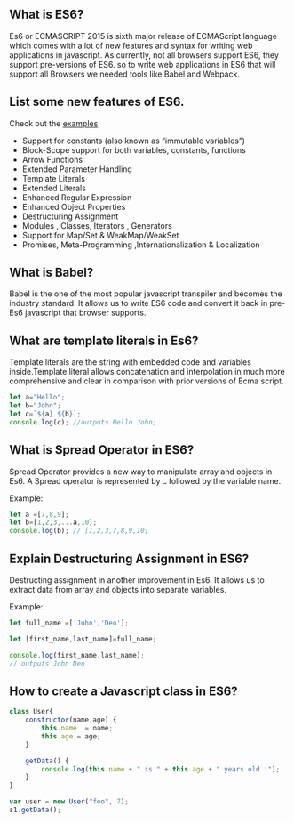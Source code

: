 ## What is ES6?
Es6 or ECMASCRIPT 2015 is sixth major release of ECMAScript language which comes with a lot of new features and syntax for writing web applications in javascript. As currently, not all browsers support ES6, they support pre-versions of ES6. so to write web applications in ES6 that will support all Browsers we needed tools like Babel and Webpack.

## List some new features of ES6.
Check out the [examples](http://es6-features.org)
- Support for constants (also known as “immutable variables”)
- Block-Scope support for both variables, constants, functions
- Arrow Functions
- Extended Parameter Handling
- Template Literals
- Extended Literals
- Enhanced Regular Expression
- Enhanced Object Properties
- Destructuring Assignment
- Modules , Classes, Iterators , Generators
- Support for Map/Set & WeakMap/WeakSet
- Promises, Meta-Programming ,Internationalization & Localization

## What is Babel?
Babel is the one of the most popular javascript transpiler and becomes the industry standard. It allows us to write ES6 code and convert it back in pre-Es6 javascript that browser supports.

## What are template literals in Es6?
Template literals are the string with embedded code and variables inside.Template literal allows concatenation and interpolation in much more comprehensive and clear in comparison with prior versions of Ecma script.
```JavaScript
let a="Hello";
let b="John";
let c=`${a} ${b}`;
console.log(c); //outputs Hello John;
```

## What is Spread Operator in ES6?
Spread Operator provides a new way to manipulate array and objects in Es6. A Spread operator is represented by `…` followed by the variable name.

Example:
```JavaScript
let a =[7,8,9];
let b=[1,2,3,...a,10];
console.log(b); // [1,2,3,7,8,9,10]
```

## Explain Destructuring Assignment in ES6?
Destructing assignment in another improvement in Es6. It allows us to extract data from array and objects into separate variables.

Example:
```JavaScript
let full_name =['John','Deo'];

let [first_name,last_name]=full_name;

console.log(first_name,last_name);
// outputs John Deo
```

## How to create a Javascript class in ES6?
```JavaScript
class User{
    constructor(name,age) {
        this.name  = name;
        this.age = age;
    }

    getData() {
        console.log(this.name + " is " + this.age + " years old !");
    }
}

var user = new User("foo", 7);
s1.getData();
```
